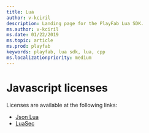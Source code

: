 ```yaml
---
title: Lua
author: v-kciril
description: Landing page for the PlayFab Lua SDK.
ms.author: v-kciril
ms.date: 01/22/2019
ms.topic: article
ms.prod: playfab
keywords: playfab, lua sdk, lua, cpp
ms.localizationpriority: medium
---
```


# Javascript licenses

Licenses are available at the following links:

- [Json Lua](licenses/json-lua-license.md)
- [LuaSec](licenses/luasec-license.md)
